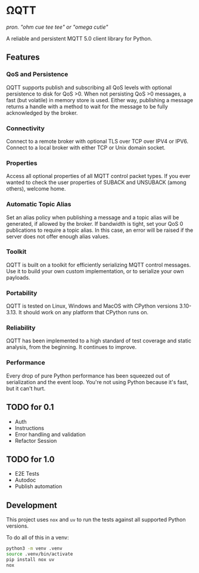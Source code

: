 # ΩQTT

*pron. "ohm cue tee tee" or "omega cutie"*

A reliable and persistent MQTT 5.0 client library for Python.

## Features

### QoS and Persistence

ΩQTT supports publish and subscribing all QoS levels with optional persistence to disk for QoS >0.
When not persisting QoS >0 messages, a fast (but volatile) in memory store is used.
Either way, publishing a message returns a handle with a method to wait for the message to be fully acknowledged by the broker.

### Connectivity

Connect to a remote broker with optional TLS over TCP over IPV4 or IPV6.
Connect to a local broker with either TCP or Unix domain socket.

### Properties

Access all optional properties of all MQTT control packet types.
If you ever wanted to check the user properties of SUBACK and UNSUBACK (among others), welcome home.

### Automatic Topic Alias

Set an alias policy when publishing a message and a topic alias will be generated, if allowed by the broker.
If bandwidth is tight, set your QoS 0 publications to require a topic alias.
In this case, an error will be raised if the server does not offer enough alias values.

### Toolkit

ΩQTT is built on a toolkit for efficiently serializing MQTT control messages.
Use it to build your own custom implementation, or to serialize your own payloads.

### Portability

ΩQTT is tested on Linux, Windows and MacOS with CPython versions 3.10-3.13.
It should work on any platform that CPython runs on.

### Reliability

ΩQTT has been implemented to a high standard of test coverage and static analysis, from the beginning.
It continues to improve.

### Performance

Every drop of pure Python performance has been squeezed out of serialization and the event loop.
You're not using Python because it's fast, but it can't hurt.

## TODO for 0.1

* Auth
* Instructions
* Error handling and validation
* Refactor Session

## TODO for 1.0

* E2E Tests
* Autodoc
* Publish automation

## Development

This project uses `nox` and `uv` to run the tests against all supported Python versions.

To do all of this in a venv:

```bash
python3 -m venv .venv
source .venv/bin/activate
pip install nox uv
nox
```

